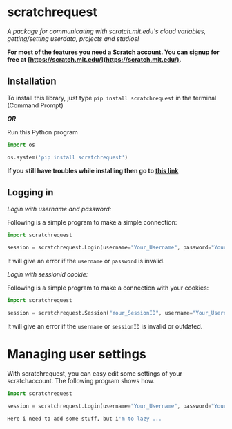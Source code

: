 # scratchrequest
 _A package for communicating with scratch.mit.edu's cloud variables, getting/setting userdata, projects and studios!_

**For most of the features you need a [Scratch](https://scratch.mit.edu/) account. You can signup for free at [https://scratch.mit.edu/](https://scratch.mit.edu/).**

## Installation

To install this library, just type ```pip install scratchrequest``` in the terminal (Command Prompt)

*****OR*****

Run this Python program

```python
import os

os.system('pip install scratchrequest')
```

**If you still have troubles while installing then go
to [this link](https://packaging.python.org/tutorials/installing-packages/)**

## Logging in

*Login with username and password:*


Following is a simple program to make a simple connection:

```python
import scratchrequest

session = scratchrequest.Login(username="Your_Username", password="Your_Password")
```

It will give an error if the `username` or `password` is invalid.




*Login with sessionId cookie:*

Following is a simple program to make a connection with your cookies:

```python
import scratchrequest

session = scratchrequest.Session("Your_SessionID", username="Your_Username")
```

It will give an error if the `username` or `sessionID` is invalid or outdated.

# Managing user settings

With scratchrequest, you can easy edit some settings of your scratchaccount. The following program shows how.

```python
import scratchrequest

session = scratchrequest.Login(username="Your_Username", password="Your_Password")

Here i need to add some stuff, but i'm to lazy ...
```
